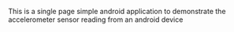 This is a single page simple android application to demonstrate the accelerometer sensor reading from an android device
